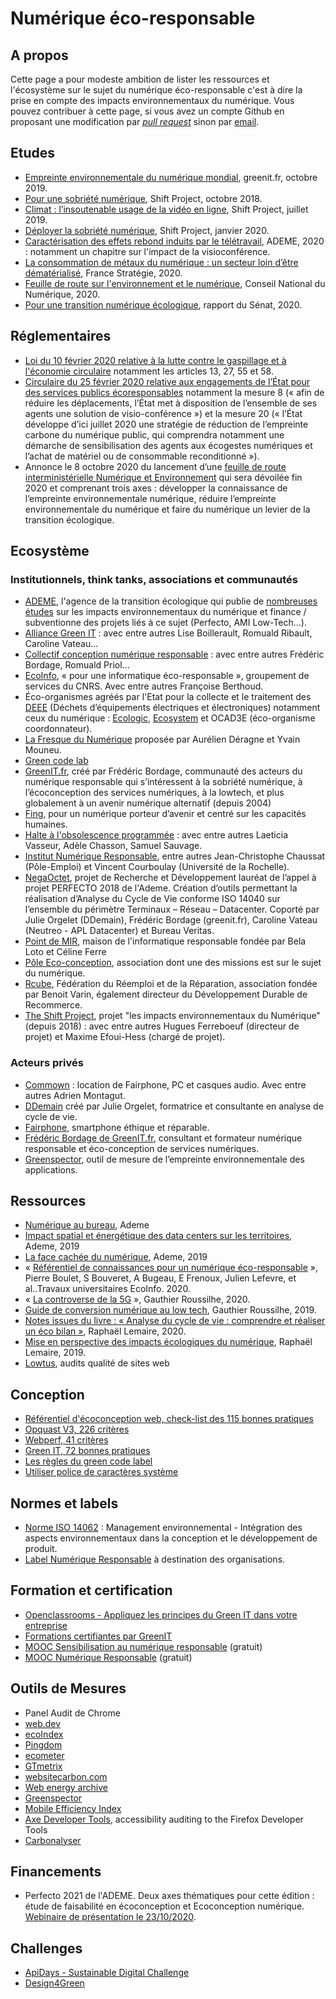 # Numérique éco-responsable

## A propos

Cette page a pour modeste ambition de lister les ressources et l'écosystème sur le sujet du numérique éco-responsable c'est à dire la prise en compte des impacts environnementaux du numérique. Vous pouvez contribuer à cette page, si vous avez un compte Github en proposant une modification par [_pull request_](https://github.com/supertanuki/numeriqueEcoResponsable/edit/main/README.md) sinon par [email](mailto:supertanuki@gmail.com).

## Etudes

* [Empreinte environnementale du numérique mondial](https://www.greenit.fr/wp-content/uploads/2019/10/2019-10-GREENIT-etude_EENM-rapport-accessible.VF_.pdf), greenit.fr, octobre 2019.
* [Pour une sobriété numérique](https://theshiftproject.org/article/pour-une-sobriete-numerique-rapport-shift/), Shift Project, octobre 2018.
* [Climat : l’insoutenable usage de la vidéo en ligne](https://theshiftproject.org/article/climat-insoutenable-usage-video/), Shift Project, juillet 2019.
* [Déployer la sobriété numérique](https://theshiftproject.org/wp-content/uploads/2020/01/2020-01-16_Rapport-interm%C3%A9diaire_D%C3%A9ployer-la-sobri%C3%A9t%C3%A9-num%C3%A9rique_v5.pdf), Shift Project, janvier 2020.
* [Caractérisation des effets rebond induits par le télétravail](https://www.ademe.fr/caracterisation-effets-rebond-induits-teletravail), ADEME, 2020 : notamment un chapitre sur l'impact de la visioconférence.
* [La consommation de métaux du numérique : un secteur loin d’être dématérialisé](https://www.strategie.gouv.fr/publications/consommation-de-metaux-numerique-un-secteur-loin-detre-dematerialise), France Stratégie, 2020.
* [Feuille de route sur l'environnement et le numérique](https://cnnumerique.fr/files/uploads/2020/CNNum%20-%20Feuille%20de%20route%20environnement%20%26%20numerique.pdf), Conseil National du Numérique, 2020.
* [Pour une transition numérique écologique](http://www.senat.fr/rap/r19-555/r19-555_mono.html), rapport du Sénat, 2020.

## Réglementaires

* [Loi du 10 février 2020 relative à la lutte contre le gaspillage et à l'économie circulaire](https://www.legifrance.gouv.fr/jorf/id/JORFTEXT000041553759/) notamment les articles 13, 27, 55 et 58.
* [Circulaire du 25 février 2020 relative aux engagements de l’État pour des services publics écoresponsables](https://www.legifrance.gouv.fr/download/pdf/circ?id=44936) notamment la mesure 8 («  afin de réduire les déplacements, l’État met à disposition de l’ensemble de ses agents une solution de visio-conférence ») et la mesure 20 (« l’État développe d’ici juillet 2020 une stratégie de réduction de l’empreinte carbone du numérique public, qui comprendra notamment une démarche de sensibilisation des agents aux écogestes numériques et l’achat de matériel ou de consommable reconditionné »).
* Annonce le 8 octobre 2020 du lancement d’une [feuille de route interministérielle Numérique et Environnement](https://www.ecologie.gouv.fr/colloque-numerique-et-environnement-faisons-converger-transitions) qui sera dévoilée fin 2020 et comprenant trois axes : développer la connaissance de l’empreinte environnementale numérique, réduire l’empreinte environnementale du numérique et faire du numérique un levier de la transition écologique.

## Ecosystème

### Institutionnels, think tanks, associations et communautés

* [ADEME](http://alliancegreenit.org), l'agence de la transition écologique qui publie de [nombreuses études](https://www.ademe.fr/mediatheque/recherche?query=num%C3%A9rique) sur les impacts environnementaux du numérique et finance / subventionne des projets liés à ce sujet (Perfecto, AMI Low-Tech...).
* [Alliance Green IT](http://alliancegreenit.org) : avec entre autres Lise Boillerault, Romuald Ribault, Caroline Vateau...
* [Collectif conception numérique responsable](https://collectif.greenit.fr/) : avec entre autres Frédéric Bordage, Romuald Priol...
* [EcoInfo](https://ecoinfo.cnrs.fr/), « pour une informatique éco-responsable », groupement de services du CNRS. Avec entre autres Françoise Berthoud.
* Éco-organismes agréés par l'Etat pour la collecte et le traitement des [DEEE](https://www.ecologie.gouv.fr/dechets-dequipements-electriques-et-electroniques) (Déchets d’équipements électriques et électroniques) notamment ceux du numérique : [Ecologic](https://www.ecologic-france.com/), [Ecosystem](https://www.eco-systemes.fr) et OCAD3E (éco-organisme coordonnateur).
* [La Fresque du Numérique](https://www.fresquedunumerique.org/) proposée par Aurélien Déragne et Yvain Mouneu.
* [Green code lab](https://www.greencodelab.org/)
* [GreenIT.fr](https://www.greenit.fr/), créé par Frédéric Bordage, communauté des acteurs du numérique responsable qui s’intéressent à la sobriété numérique, à l’écoconception des services numériques, à la lowtech, et plus globalement à un avenir numérique alternatif (depuis 2004)
* [Fing](https://fing.org/), pour un numérique porteur d’avenir et centré sur les capacités humaines.
* [Halte à l'obsolescence programmée](https://www.halteobsolescence.org/) : avec entre autres Laeticia Vasseur, Adèle Chasson, Samuel Sauvage.
* [Institut Numérique Responsable](https://institutnr.org/), entre autres Jean-Christophe Chaussat (Pôle-Emploi) et Vincent Courboulay (Université de la Rochelle).
* [NegaOctet](https://negaoctet.org/), projet de Recherche et Développement lauréat de l’appel à projet PERFECTO 2018 de l'Ademe. Création d’outils permettant la réalisation d’Analyse du Cycle de Vie conforme ISO 14040 sur l’ensemble du périmètre Terminaux – Réseau – Datacenter. Coporté par Julie Orgelet (DDemain), Frédéric Bordage (greenit.fr), Caroline Vateau (Neutreo - APL Datacenter) et Bureau Veritas.
* [Point de MIR](http://www.point-de-mir.com/), maison de l'informatique responsable fondée par Bela Loto et Céline Ferre
* [Pôle Eco-conception](https://www.eco-conception.fr/static/eco-conception-de-service-numerique.html), association dont une des missions est sur le sujet du numérique.
* [Rcube](https://rcube.org/), Fédération du Réemploi et de la Réparation, association fondée par Benoit Varin, également directeur du Développement Durable de Recommerce.
* [The Shift Project](https://theshiftproject.org/lean-ict/), projet "les impacts environnementaux du Numérique" (depuis 2018) : avec entre autres Hugues Ferreboeuf (directeur de projet) et Maxime Efoui-Hess (chargé de projet).

### Acteurs privés

* [Commown](https://commown.coop/) : location de Fairphone, PC et casques audio. Avec entre autres Adrien Montagut.
* [DDemain](https://ddemain.com/) créé par Julie Orgelet, formatrice et consultante en analyse de cycle de vie.
* [Fairphone](https://www.fairphone.com/fr/), smartphone éthique et réparable.
* [Frédéric Bordage de GreenIT.fr](https://www.greenit.fr/), consultant et formateur numérique responsable et éco-conception de services numériques.
* [Greenspector](https://greenspector.com/), outil de mesure de l’empreinte environnementale des applications.

## Ressources

* [Numérique au bureau](https://particuliers.ademe.fr/au-bureau/numerique), Ademe
* [Impact spatial et énergétique des data centers sur les territoires](https://www.ademe.fr/impact-spatial-energetique-data-centers-territoires-l), Ademe, 2019
* [La face cachée du numérique](https://www.ademe.fr/sites/default/files/assets/documents/guide-pratique-face-cachee-numerique.pdf), Ademe, 2019
* « [Référentiel de connaissances pour un numérique éco-responsable](https://hal.archives-ouvertes.fr/hal-02954188/document) », Pierre Boulet, S Bouveret, A Bugeau, E Frenoux, Julien Lefevre, et al..Travaux universitaires EcoInfo. 2020.
* « [La controverse de la 5G](https://gauthierroussilhe.com/fr/projects/controverse-de-la-5g) », Gauthier Roussilhe, 2020.
* [Guide de conversion numérique au low tech](http://gauthierroussilhe.com/fr/posts/convert-low-tech), Gauthier Roussilhe, 2019.
* [Notes issues du livre : « Analyse du cycle de vie : comprendre et réaliser un éco bilan »](http://raphael-lemaire.com/2020/03/26/acv-livre/), Raphaël Lemaire, 2020.
* [Mise en perspective des impacts écologiques du numérique](http://raphael-lemaire.com/2019/11/02/mise-en-perspective-impacts-numerique/), Raphaël Lemaire, 2019.
* [Lowtus](https://lowtus.fr/), audits qualité de sites web

## Conception

* [Référentiel d'écoconception web, check-list des 115 bonnes pratiques](https://collectif.greenit.fr/ecoconception-web/115-bonnes-pratiques-eco-conception_web.html)
* [Opquast V3, 226 critères](https://checklists.opquast.com/fr/oqs-v3/)
* [Webperf, 41 critères](https://checklists.opquast.com/webperf/)
* [Green IT, 72 bonnes pratiques](https://checklists.opquast.com/greenit/)
* [Les règles du green code label](https://label.greencodelab.org/green-code-label-detail/)
* [Utiliser police de caractères système](https://css-tricks.com/snippets/css/font-stacks/)

## Normes et labels

* [Norme ISO 14062](https://www.iso.org/fr/standard/33020.html) : Management environnemental - Intégration des aspects environnementaux dans la conception et le développement de produit.
* [Label Numérique Responsable](https://label-nr.fr/) à destination des organisations.

## Formation et certification

* [Openclassrooms - Appliquez les principes du Green IT dans votre entreprise](https://openclassrooms.com/fr/courses/6227476-appliquez-les-principes-du-green-it-dans-votre-entreprise)
* [Formations certifiantes par GreenIT](https://www.greenit.fr/formations/)
* [MOOC Sensibilisation au numérique responsable](https://www.academie-nr.org/sensibilisation/#/) (gratuit)
* [MOOC Numérique Responsable](https://www.academie-nr.org/#mooc-nr) (gratuit)

## Outils de Mesures

* Panel Audit de Chrome
* [web.dev](https://web.dev/)
* [ecoIndex](http://www.ecoindex.fr)
* [Pingdom](https://tools.pingdom.com/)
* [ecometer](http://www.ecometer.org/)
* [GTmetrix](https://gtmetrix.com/)
* [websitecarbon.com](https://www.websitecarbon.com/)
* [Web energy archive](https://wea.greencodelab.org/fr/)
* [Greenspector](https://greenspector.com)
* [Mobile Efficiency Index](https://mobile-efficiency-index.com/)
* [Axe Developer Tools](https://addons.mozilla.org/fr/firefox/addon/axe-devtools/), accessibility auditing to the Firefox Developer Tools
* [Carbonalyser](https://theshiftproject.org/carbonalyser-extension-navigateur/)

## Financements

* Perfecto 2021 de l'ADEME. Deux axes thématiques pour cette édition : étude de faisabilité en écoconception et Ecoconception numérique. [Webinaire de présentation le 23/10/2020](https://register.gotowebinar.com/register/950584287478439180).

## Challenges

* [ApiDays - Sustainable Digital Challenge](https://www.apidays.co/sustainable-digital-challenge/)
* [Design4Green](https://design4green.org/)

